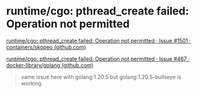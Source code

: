 # runtime/cgo: pthread_create failed: Operation not permitted

[runtime/cgo: pthread_create failed: Operation not permitted · Issue #1501 · containers/skopeo (github.com)](https://github.com/containers/skopeo/issues/1501)

[runtime/cgo: pthread_create failed: Operation not permitted · Issue #467 · docker-library/golang (github.com)](https://github.com/docker-library/golang/issues/467)

> same issue here with golang:1.20.5 but golang:1.20.5-bullseye is working